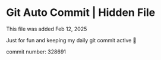 # Git Auto Commit | Hidden File

This file was added Feb 12, 2025

Just for fun and keeping my daily git commit active 🤪

commit number: 328691
